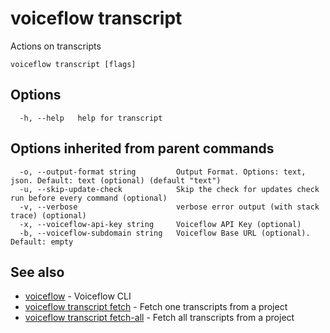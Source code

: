# voiceflow transcript

Actions on transcripts

```
voiceflow transcript [flags]
```

## Options

```
  -h, --help   help for transcript
```

## Options inherited from parent commands

```
  -o, --output-format string         Output Format. Options: text, json. Default: text (optional) (default "text")
  -u, --skip-update-check            Skip the check for updates check run before every command (optional)
  -v, --verbose                      verbose error output (with stack trace) (optional)
  -x, --voiceflow-api-key string     Voiceflow API Key (optional)
  -b, --voiceflow-subdomain string   Voiceflow Base URL (optional). Default: empty
```

## See also

* [voiceflow](/cmd/voiceflow/)	 - Voiceflow CLI
* [voiceflow transcript fetch](/cmd/voiceflow_transcript_fetch/)	 - Fetch one transcripts from a project
* [voiceflow transcript fetch-all](/cmd/voiceflow_transcript_fetch-all/)	 - Fetch all transcripts from a project

